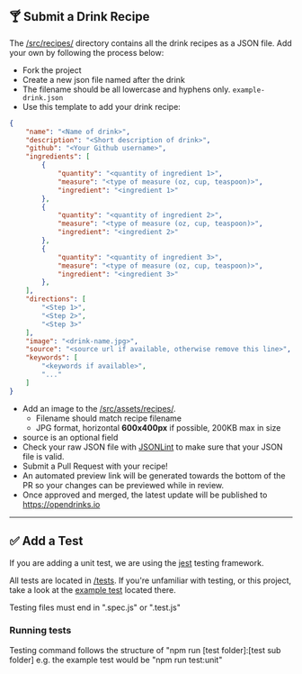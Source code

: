 ## 🍸 Submit a Drink Recipe
The [/src/recipes/](/src/recipes/) directory contains all the drink recipes as a JSON file. Add your own by following the process below:

* Fork the project
* Create a new json file named after the drink
* The filename should be all lowercase and hyphens only. `example-drink.json`
* Use this template to add your drink recipe:

```json
{
    "name": "<Name of drink>",
    "description": "<Short description of drink>",
    "github": "<Your Github username>",
    "ingredients": [
        {
            "quantity": "<quantity of ingredient 1>",
            "measure": "<type of measure (oz, cup, teaspoon)>",
            "ingredient": "<ingredient 1>"
        },
        {
            "quantity": "<quantity of ingredient 2>",
            "measure": "<type of measure (oz, cup, teaspoon)>",
            "ingredient": "<ingredient 2>"
        },
        {
            "quantity": "<quantity of ingredient 3>",
            "measure": "<type of measure (oz, cup, teaspoon)>",
            "ingredient": "<ingredient 3>"
        },
    ],
    "directions": [
        "<Step 1>",
        "<Step 2>",
        "<Step 3>"
    ],
    "image": "<drink-name.jpg>",
    "source": "<source url if available, otherwise remove this line>",
    "keywords": [
        "<keywords if available>",
        "..."
    ]
}
```

* Add an image to the [/src/assets/recipes/](/src/assets/recipes/).
  * Filename should match recipe filename
  * JPG format, horizontal **600x400px** if possible, 200KB max in size
* source is an optional field
* Check your raw JSON file with [JSONLint](https://jsonlint.com/) to make sure that your JSON file is valid.
* Submit a Pull Request with your recipe!
* An automated preview link will be generated towards the bottom of the PR so your changes can be previewed while in review.
* Once approved and merged, the latest update will be published to https://opendrinks.io

---

## ✅ Add a Test
If you are adding a unit test, we are using the [jest](https://jestjs.io/) testing framework.

All tests are located in [/tests](/tests). If you're unfamiliar with testing, or this project, take a look at the [example test](tests/unit/example.spec.js) located there.

Testing files must end in ".spec.js" or ".test.js"

### Running tests
Testing command follows the structure of "npm run [test folder]:[test sub folder]
e.g. the example test would be "npm run test:unit"
